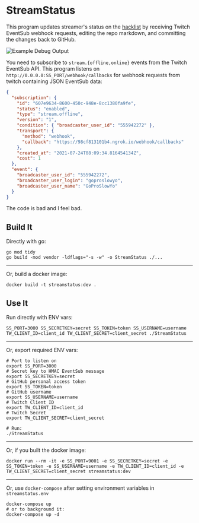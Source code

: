 # StreamStatus

This program updates streamer's status on the [hacklist](https://infosecstreams.github.io/) by receiving Twitch EventSub webhook requests, editing the repo markdown, and committing the changes back to GitHub.

![Example Debug Output](./example.png)

You need to subscribe to `stream.{offline,online}` events from the Twitch EventSub API. This program listens on `http://0.0.0.0:SS_PORT/webhook/callbacks` for webhook requests from twitch containing JSON EventSub data:

```json
{
  "subscription": {
    "id": "607e9634-8600-450c-948e-8cc1380fa9fe",
    "status": "enabled",
    "type": "stream.offline",
    "version": "1",
    "condition": { "broadcaster_user_id": "555942272" },
    "transport": {
      "method": "webhook",
      "callback": "https://98cf813101b4.ngrok.io/webhook/callbacks"
    },
    "created_at": "2021-07-24T08:09:34.816454134Z",
    "cost": 1
  },
  "event": {
    "broadcaster_user_id": "555942272",
    "broadcaster_user_login": "goproslowyo",
    "broadcaster_user_name": "GoProSlowYo"
  }
}
```

The code is bad and I feel bad.

## Build It

Directly with go:

```shell
go mod tidy
go build -mod vendor -ldflags="-s -w" -o StreamStatus ./...
```

---

Or, build a docker image:

```shell
docker build -t streamstatus:dev .
```

## Use It

Run directly with ENV vars:

```shell
SS_PORT=3000 SS_SECRETKEY=secret SS_TOKEN=token SS_USERNAME=username TW_CLIENT_ID=client_id TW_CLIENT_SECRET=client_secret ./StreamStatus
```

---

Or, export required ENV vars:

```shell
# Port to listen on
export SS_PORT=3000
# Secret key to HMAC EventSub message
export SS_SECRETKEY=secret
# GitHub personal access token
export SS_TOKEN=token
# GitHub username
export SS_USERNAME=username
# Twitch Client ID
export TW_CLIENT_ID=client_id
# Twitch Secret
export TW_CLIENT_SECRET=client_secret

# Run:
./StreamStatus
```

---

Or, if you built the docker image:

```shell
docker run --rm -it -e SS_PORT=9001 -e SS_SECRETKEY=secret -e SS_TOKEN=token -e SS_USERNAME=username -e TW_CLIENT_ID=client_id -e TW_CLIENT_SECRET=client_secret streamstatus:dev
```

---

Or, use `docker-compose` after setting environment variables in `streamstatus.env`

```shell
docker-compose up
# or to background it:
docker-compose up -d
```
